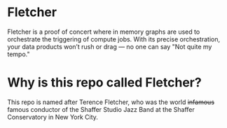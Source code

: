 # Fletcher
Fletcher is a proof of concert where in memory graphs are used to orchestrate the triggering of
    compute jobs.
With its precise orchestration, your data products won’t rush or drag — no one can say "Not quite
    my tempo."

# Why is this repo called Fletcher?
This repo is named after Terence Fletcher, who was the world ~~infamous~~ famous conductor of the
    Shaffer Studio Jazz Band at the Shaffer Conservatory in New York City.
